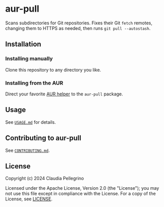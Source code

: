 # aur-pull

Scans subdirectories for Git repositories. Fixes their Git `fetch`
remotes, changing them to HTTPS as needed, then runs
`git pull --autostash`.

## Installation

### Installing manually

Clone this repository to any directory you like.

### Installing from the AUR

Direct your favorite
[AUR helper](https://wiki.archlinux.org/title/AUR_helpers) to the
`aur-pull` package.

## Usage

See [`USAGE.md`](https://github.com/claui/aur-pull/blob/main/USAGE.md) for details.

## Contributing to aur-pull

See [`CONTRIBUTING.md`](https://github.com/claui/aur-pull/blob/main/CONTRIBUTING.md).

## License

Copyright (c) 2024 Claudia Pellegrino

Licensed under the Apache License, Version 2.0 (the "License");
you may not use this file except in compliance with the License.
For a copy of the License, see [LICENSE](LICENSE).
